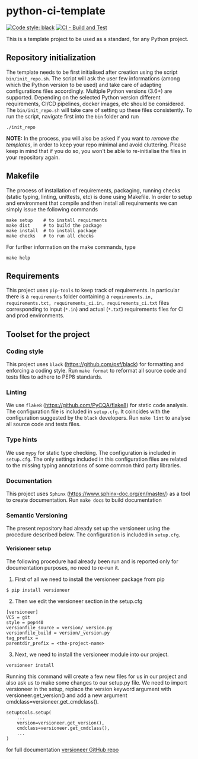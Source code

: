 # python-ci-template

[![Code style: black](https://img.shields.io/badge/code%20style-black-000000.svg)](https://github.com/psf/black)
[![CI - Build and Test](https://github.com/CGnal/python-ci-template/actions/workflows/continous-integration.yml/badge.svg)](https://github.com/CGnal/python-ci-template/actions/workflows/continous-integration.yml)

This is a template project to be used as a standard, for any Python project.

## Repository initialization 

The template needs to be first initialised after creation using the script `bin/init_repo.sh`. 
The script will ask the user few informations (among which the 
Python version to be used) and take care of adapting configurations files accordingly. 
Multiple Python versions (3.6+) are supported. 
Depending on the selected Python version different requirements, CI/CD pipelines, 
docker images, etc should be considered. The `bin/init_repo.sh` will take care of 
setting up these files consistently. To run the script, navigate first into the `bin` folder and run 

```
./init_repo
```

**NOTE:** In the process, you will also be asked if you want to *remove the templates*, 
in order to keep your repo minimal and avoid cluttering. 
Please keep in mind that if you do so, you won't be able to re-initialise the files 
in your repository again. 

## Makefile 

The process of installation of requirements, packaging, running checks (static typing, linting, unittests, etc) is 
done using Makefile. In order to setup and environment that compile and then install all requirements 
we can simply issue the following commands

```
make setup    # to install requirments
make dist     # to build the package
make install  # to install package
make checks   # to run all checks
```

For further information on the make commands, type

```
make help
```


## Requirements

This project uses ``pip-tools`` to keep track of requirements. In particular there is a ``requirements`` folder 
containing a ``requirements.in, requirements.txt, requirements_ci.in, requirements_ci.txt`` files corresponding to 
input (``*.in``) and actual (``*.txt``) requirements files for CI and prod environments.


## Toolset for the project

### Coding style
This project uses ``black`` (https://github.com/psf/black) for formatting and enforcing a coding style.
Run ``make format`` to reformat all source code and tests files to adhere to PEP8 standards.

### Linting
We use ``flake8`` (https://github.com/PyCQA/flake8) for static code analysis. The configuration file is included in ``setup.cfg``. 
It coincides with the configuration suggested by the ``black`` developers. Run ``make lint`` to analyse all source code and tests files.

### Type hints
We use ``mypy`` for static type checking. The configuration is included in ``setup.cfg``.
The only settings included in this configuration files are related to the missing typing annotations of some common third party libraries.

### Documentation
This project uses `Sphinx` (https://www.sphinx-doc.org/en/master/) as a tool to create documentation. Run `make docs` to build documentation 

### Semantic Versioning

The present repository had already set up the versioneer using the procedure described below. The configuration is included in ``setup.cfg``.  
 

#### Verisioneer setup
The following procedure had already been run and is reported only for documentation purposes, no need to re-run it.
1. First of all we need to install the versioneer package from pip
```
$ pip install versioneer
```

2. Then we edit the versioneer section in the setup.cfg

```
[versioneer]
VCS = git
style = pep440
versionfile_source = version/_version.py
versionfile_build = version/_version.py
tag_prefix =
parentdir_prefix = <the-project-name>
```

3. Next, we need to install the versioneer module into our project.
```
versioneer install
```

Running this command will create a few new files for us in our project and also ask us to make some changes to our setup.py file. We need to import versioneer in the setup, replace the version keyword argument with versioneer.get_version() and add a new argument cmdclass=versioneer.get_cmdclass().

```
setuptools.setup(
    ...
    version=versioneer.get_version(),
    cmdclass=versioneer.get_cmdclass(),
    ...
)
```
 for full documentation [versioneer GitHub repo](https://github.com/python-versioneer/python-versioneer)
